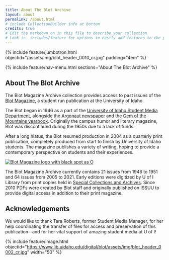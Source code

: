 ```yaml
---
title: About The Blot Archive
layout: about
permalink: /about.html
# include CollectionBuilder info at bottom
credits: true
# Edit the markdown on in this file to describe your collection
# Look in _includes/feature for options to easily add features to the page
---
```


{% include feature/jumbotron.html objectid="/assets/img/blot_header_0010_cr.jpg" padding="4em" %} 

{% include feature/nav-menu.html sections="About The Blot Archive" %}

## About The Blot Archive

The Blot Magazine Archive collection provides access to past issues of the [Blot Magazine](https://www.blotmagazine.com/), a student run publication at the University of Idaho.

The Blot began in 1946 as a part of the [University of Idaho Student Media Department](https://www.uidaho.edu/current-students/student-involvement/student-media), alongside the [Argonaut newspaper](https://www.lib.uidaho.edu/digital/argonaut/) and the [Gem of the Mountains yearbook](https://www.lib.uidaho.edu/digital/gem/). Originally the campus humor and literary magazine, Blot was discontinued during the 1950s due to a lack of funds. 

After a long hiatus, the Blot resumed production in 2004 as a quarterly print publication, completely produced from start to finish by University of Idaho students.
The magazine publishes a variety of writing, hoping to provide a contemporary perspective on students and their experiences.

<p class="text-center p-5"><a href="https://www.blotmagazine.com/" title="Visit the Blot Magazine"><img class="img-fluid" src="{{ '/assets/img/blot_transparent_black.png' | relative_url }}" alt="Blot Magazine logo with black spot as O"></a></p>

The Blot Magazine Archive currently contains 21 issues from 1946 to 1951 and 64 issues from 2005 to 2021. 
Early editions were digitized by U of I Library from print copies held in [Special Collections and Archives](https://www.lib.uidaho.edu/special-collections/).
Since 2010 PDFs were created by Blot staff and originally published on ISSUU to provide digital access in addition to their print magazine.

## Acknowledgements

We would like to thank Tara Roberts, former Student Media Manager, for her help coordinating the transfer of files for access and preservation of this publication--and for her vital support of amazing student media at U of I!

{% include feature/image.html objectid="https://www.lib.uidaho.edu/digital/blot/assets/img/blot_header_0002_cr.jpg" width="50" %} 
